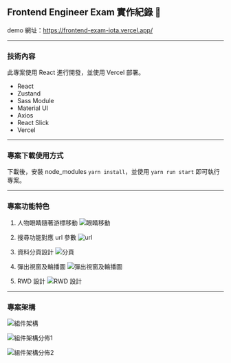 ## Frontend Engineer Exam 實作紀錄 📝
demo 網址：https://frontend-exam-iota.vercel.app/

---
### 技術內容

此專案使用 React 進行開發，並使用 Vercel 部署。

- React
- Zustand
- Sass Module
- Material UI
- Axios
- React Slick
- Vercel

---

### 專案下載使用方式

下載後，安裝 node_modules `yarn install`，並使用 `yarn run start` 即可執行專案。

---

### 專案功能特色

1. 人物眼睛隨著游標移動
![眼睛移動](https://github.com/ismeleft/frontend-exam/assets/76611330/381704e7-fde5-4f2c-8a9a-607ea9aae781)


2. 搜尋功能對應 url 參數
![url](https://github.com/ismeleft/frontend-exam/assets/76611330/fe8e34b4-16ad-48d2-859e-5add8de42008)

3. 資料分頁設計
![分頁](https://github.com/ismeleft/frontend-exam/assets/76611330/16e3990c-5aa7-4613-8f3d-774d116f5d3a)

4. 彈出視窗及輪播圖
![彈出視窗及輪播圖](https://github.com/ismeleft/frontend-exam/assets/76611330/efd73bb3-7890-453f-bd4a-f409a6354020)

5. RWD 設計
![RWD 設計](https://github.com/ismeleft/frontend-exam/assets/76611330/26ed93a9-7ccf-46e3-9260-c7c4c30564d0)

---

### 專案架構

 ![組件架構](https://github.com/ismeleft/frontend-exam/assets/76611330/150d1733-eb92-47d8-bda5-cb935b400e0a)


 ![組件架構分佈1](https://github.com/ismeleft/frontend-exam/assets/76611330/0cb72f69-43c5-449d-9d23-fa03c2f63dbd)

![組件架構分佈2](https://github.com/ismeleft/frontend-exam/assets/76611330/e17e3b91-9a56-4e32-a14e-28bf36f5148e)


